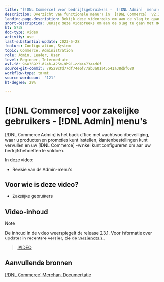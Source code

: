 ```yaml
---
title: "[!DNL Commerce] voor bedrijfsgebruikers -  [!DNL Admin]  menu's"
description: Overzicht van functionele menu's in  [!DNL Commerce]  v2.3  [!DNL Admin].
landing-page-description: Bekijk deze videoreeks om aan de slag te gaan met de basisbeginselen van Adobe Commerce en om in de Admin te werken.
short-description: Bekijk deze videoreeks om aan de slag te gaan met de basisbeginselen van Adobe Commerce en om in de Admin te werken.
kt: 5758
doc-type: video
activity: use
last-substantial-update: 2023-5-28
feature: Configuration, System
topic: Commerce, Administration
role: Admin, Leader, User
level: Beginner, Intermediate
exl-id: 96e36923-d24b-4259-9b91-cd4ea73ead6f
source-git-commit: 79529c8d77df74e6f77ab3a01b45541a38dbf680
workflow-type: tm+mt
source-wordcount: '121'
ht-degree: 29%

---
```


# [!DNL Commerce] voor zakelijke gebruikers - [!DNL Admin] menu&#39;s

[!DNL Commerce Admin] is het back office met wachtwoordbeveiliging, waar u producten en promoties kunt instellen, klantenbestellingen kunt vervullen en uw [!DNL Commerce] -winkel kunt configureren om aan uw bedrijfsbehoeften te voldoen.

In deze video:

- Revisie van de Admin-menu&#39;s

## Voor wie is deze video?

- Zakelijke gebruikers

## Video-inhoud

>[!NOTE]
>
>De inhoud in de video weerspiegelt de release 2.3.1. Voor informatie over updates in recentere versies, zie de [ versienota&#39;s ](https://experienceleague.adobe.com/docs/commerce-operations/release/notes/overview.html).

>[!VIDEO](https://video.tv.adobe.com/v/35942?quality=12&learn=on)

## Aanvullende bronnen

[[!DNL Commerce]  Merchant Documentatie ](https://experienceleague.adobe.com/docs/commerce-admin/user-guides/home.html)
